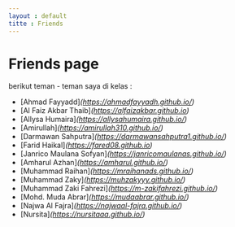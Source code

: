```yaml
---
layout : default
titte : Friends
---
```

# Friends page 


berikut teman - teman saya di kelas :
- [Ahmad Fayyadd]_(https://ahmadfayyadh.github.io/)_
- [Al Faiz Akbar Thaib]_(https://alfaizakbar.github.io)_
- [Allysa Humaira]_(https://allysahumaira.github.io/)_
- [Amirullah]_(https://amirullah310.github.io/)_
- [Darmawan Sahputra]_(https://darmawansahputra1.github.io/)_
- [Farid Haikal]_(https://fared08.github.io)_
- [Janrico Maulana Sofyan]_(https://janricomaulanas.github.io/)_
- [Amharul Azhan]_(https://amharul.github.io/)_
- [Muhammad Raihan]_(https://mraihanads.github.io/)_
- [Muhammad Zaky]_(https://muhzakyyy.github.io/)_
- [Muhammad Zaki Fahrezi]_(https://m-zakifahrezi.github.io/)_
- [Mohd. Muda Abrar]_(https://mudaabrar.github.io/)_
- [Najwa Al Fajra]_(https://najwaal-fajra.github.io/)_
- [Nursita]_(https://nursitaaa.github.io/)_